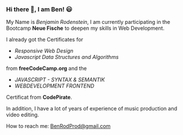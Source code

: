 ### Hi there 👋, I am Ben! :smiley:



My Name is *Benjamin Rodenstein*, I am currently participating in the Bootcamp **Neue Fische** to deepen my skills in Web Development.


I already got the Certificates for 

- *Responsive Web Design*
- *Javascript Data Structures and Algorithms* 

from **freeCodeCamp.org** and the 

- *JAVASCRIPT - SYNTAX & SEMANTIK*
- *WEBDEVELOPMENT FRONTEND* 

Certificat from **CodePirate**.



In addition, I have a lot of years of experience of music production and video editing.



How to reach me: BenRodProd@gmail.com

